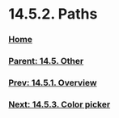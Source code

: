 # 14.5.2. Paths

### [Home](./00-home.md)
### [Parent: 14.5. Other](./14-05-00-other.md)
### [Prev: 14.5.1. Overview](./14-05-01-overview.md)
### [Next: 14.5.3. Color picker](./14-05-03-color-picker.md)
